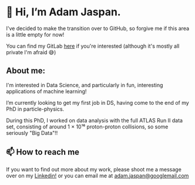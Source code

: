 # 👋 Hi, I’m Adam Jaspan.

I've decided to make the transition over to GitHub, so forgive me if this area is a little empty for now!

You can find my GitLab [here](https://gitlab.cern.ch/ajaspan) if you're interested (although it's mostly all private I'm afraid 😅)

## About me: 

I'm interested in Data Science, and particularly in fun, interesting applications of machine learning!

I’m currently looking to get my first job in DS, having come to the end of my PhD in particle-physics. 

During this PhD, I worked on data analysis with the full ATLAS Run II data set, consisting of around 1 × 10¹⁶ proton-proton collisions, so some seriously "Big Data"!!

## 📫 How to reach me 

If you want to find out more about my work, please shoot me a message over on my [Linkedin!](https://www.linkedin.com/in/adam-jaspan/) or you can email me at <adam.jaspan@googlemail.com>
